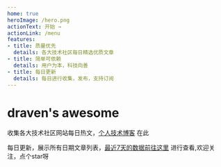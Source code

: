 ```yaml
---
home: true
heroImage: /hero.png
actionText: 开始 →
actionLink: /menu
features:
- title: 质量优先
  details: 各大技术社区每日精选优质文章
- title: 简单可依赖
  details: 用户为本，科技向善
- title: 每日更新
  details: 每日进行收集，发布，支持订阅
---
```


# draven's awesome
收集各大技术社区网站每日热文，[个人技术博客](https://github.com/dravenww/blob) 在此

每日更新，展示所有日期文章列表，[最近7天的数据前往这里](https://github.com/dravenww/awesome) 进行查看,欢迎关注，点个star呀